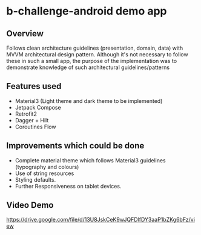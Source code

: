 # b-challenge-android demo app
## Overview
Follows clean architecture guidelines (presentation, domain, data) with
MVVM architectural design pattern.
Although it's not necessary to follow these in such a small app,
the purpose of the implementation was to demonstrate knowledge of such architectural guidelines/patterns

## Features used
- Material3 (Light theme and dark theme to be implemented)
- Jetpack Compose
- Retrofit2
- Dagger + Hilt
- Coroutines Flow

## Improvements which could be done
- Complete material theme which follows Material3 guidelines (typography and colours)
- Use of string resources
- Styling defaults.
- Further Responsiveness on tablet devices.


## Video Demo
https://drive.google.com/file/d/13U8JskCeK9wJQFDlfDY3aaP1bZKg6bFz/view
